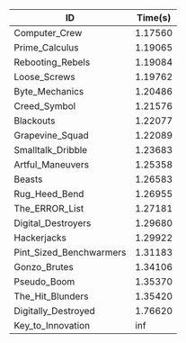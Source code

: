 |ID|Time(s)|
|-|-|
|Computer_Crew|1.17560|
|Prime_Calculus|1.19065|
|Rebooting_Rebels|1.19084|
|Loose_Screws|1.19762|
|Byte_Mechanics|1.20486|
|Creed_Symbol|1.21576|
|Blackouts|1.22077|
|Grapevine_Squad|1.22089|
|Smalltalk_Dribble|1.23683|
|Artful_Maneuvers|1.25358|
|Beasts|1.26583|
|Rug_Heed_Bend|1.26955|
|The_ERROR_List|1.27181|
|Digital_Destroyers|1.29680|
|Hackerjacks|1.29922|
|Pint_Sized_Benchwarmers|1.31183|
|Gonzo_Brutes|1.34106|
|Pseudo_Boom|1.35370|
|The_Hit_Blunders|1.35420|
|Digitally_Destroyed|1.76620|
|Key_to_Innovation|inf|
